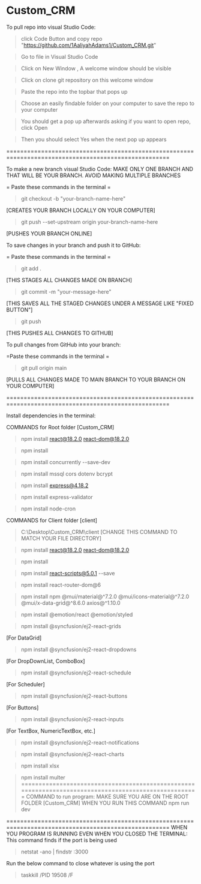 ﻿# Custom_CRM
To pull repo into visual Studio Code:

> click Code Button and copy repo "https://github.com/1AaliyahAdams1/Custom_CRM.git"

> Go to file in Visual Studio Code

> Click on New Window , A welcome window should be visible

> Click on clone git repository on this welcome window

> Paste the repo into the topbar that pops up

> Choose an easily findable folder on your computer to save the repo to your computer

> You should get a pop up afterwards asking if you want to open repo, click Open

> Then you should select Yes when the next pop up appears

=====================================================================================================

To make a new branch visual Studio Code:
MAKE ONLY ONE BRANCH AND THAT WILL BE YOUR BRANCH. AVOID MAKING MULTIPLE BRANCHES

= Paste these commands in the terminal = 

> git checkout -b "your-branch-name-here"

[CREATES YOUR BRANCH LOCALLY ON YOUR COMPUTER]

> git push --set-upstream origin your-branch-name-here

[PUSHES YOUR BRANCH ONLINE]

To save changes in your branch and push it to GitHub:

= Paste these commands in the terminal =

> git add .

[THIS STAGES ALL CHANGES MADE ON BRANCH]

> git commit -m "your-message-here"

[THIS SAVES ALL THE STAGED CHANGES UNDER A MESSAGE LIKE "FIXED BUTTON"]

> git push

[THIS PUSHES ALL CHANGES TO GITHUB]

To pull changes from GitHub into your branch:

=Paste these commands in the terminal =

> git pull origin main

[PULLS ALL CHANGES MADE TO MAIN BRANCH TO YOUR BRANCH ON YOUR COMPUTER]


=====================================================================================================

Install dependencies in the terminal:

COMMANDS for Root folder [Custom_CRM]
> npm install react@18.2.0 react-dom@18.2.0

> npm install

> npm install concurrently --save-dev

> npm install mssql cors dotenv bcrypt

> npm install express@4.18.2

> npm install express-validator

> npm install node-cron


COMMANDS for Client folder [client]
> C:\Desktop\Custom_CRM\client [CHANGE THIS COMMAND TO MATCH YOUR FILE DIRECTORY]

> npm install react@18.2.0 react-dom@18.2.0

> npm install

> npm install react-scripts@5.0.1 --save

> npm install react-router-dom@6

> npm install npm  @mui/material@^7.2.0 @mui/icons-material@^7.2.0 @mui/x-data-grid@^8.6.0 axios@^1.10.0

> npm install @emotion/react @emotion/styled

> npm install @syncfusion/ej2-react-grids

[For DataGrid]

> npm install @syncfusion/ej2-react-dropdowns

[For DropDownList, ComboBox]

> npm install @syncfusion/ej2-react-schedule

[For Scheduler]

> npm install @syncfusion/ej2-react-buttons

[For Buttons]

>npm install @syncfusion/ej2-react-inputs

[For TextBox, NumericTextBox, etc.]

> npm install @syncfusion/ej2-react-notifications

> npm install @syncfusion/ej2-react-charts

> npm install xlsx

> npm install multer
=====================================================================================================
COMMAND to run program:
MAKE SURE YOU ARE ON THE ROOT FOLDER [Custom_CRM] WHEN YOU RUN THIS COMMAND
> npm run dev

=====================================================================================================
WHEN YOU PROGRAM IS RUNNING EVEN WHEN YOU CLOSED THE TERMINAL:
This command finds if the port is being used
> netstat -ano | findstr :3000

Run the below command to close whatever is using the port
>taskkill /PID 19508 /F